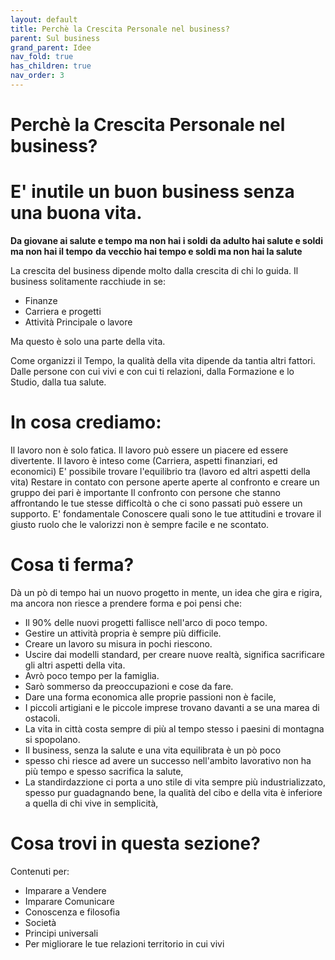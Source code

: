 ```yaml
---
layout: default
title: Perchè la Crescita Personale nel business?
parent: Sul business
grand_parent: Idee
nav_fold: true
has_children: true
nav_order: 3
---
```


# Perchè la Crescita Personale nel business?
# E' inutile un buon business senza una buona vita.

**Da giovane ai salute e tempo ma non hai i soldi**
**da adulto hai salute e soldi ma non hai il tempo**
**da vecchio hai tempo e soldi ma non hai la salute**


La crescita del business dipende molto dalla crescita di chi lo guida.
Il business solitamente racchiude in se: 
- Finanze 
- Carriera e progetti
- Attività Principale o lavore

Ma questo è solo una parte della vita.

Come organizzi il Tempo, la qualità della vita dipende da tantia altri fattori.
Dalle persone con cui vivi e con cui ti relazioni, dalla Formazione e lo Studio, dalla tua salute.

# In cosa crediamo:
Il lavoro non è solo fatica. 
Il lavoro può essere un piacere ed essere divertente.
Il lavoro è inteso come (Carriera, aspetti finanziari, ed economici)
E' possibile trovare l'equilibrio tra (lavoro ed altri aspetti della vita)
Restare in contato con persone aperte aperte al confronto e creare un gruppo dei pari è importante
Il confronto con persone che stanno affrontando le tue stesse difficoltà o che ci sono passati può essere un supporto.
E' fondamentale Conoscere quali sono le tue attitudini e trovare il giusto ruolo che le valorizzi non è sempre facile e ne scontato.



# Cosa ti ferma?
Dà un pò di tempo hai un nuovo progetto in mente, un idea che gira e rigira, ma ancora non riesce a prendere forma e poi pensi che:

- Il 90% delle nuovi progetti fallisce nell'arco di poco tempo. 
- Gestire un attività propria è sempre più difficile.
- Creare un lavoro su misura in pochi riescono.
- Uscire dai modelli standard, per creare nuove realtà, significa sacrificare gli altri aspetti della vita.
- Avrò poco tempo per la famiglia.
- Sarò sommerso da preoccupazioni e cose da fare.
- Dare una forma economica alle proprie passioni non è facile, 
- I piccoli artigiani e le piccole imprese trovano davanti a se una marea di ostacoli.
- La vita in città costa sempre di più al tempo stesso i paesini di montagna si spopolano.
- Il business, senza la salute e una vita equilibrata è un pò poco
- spesso chi riesce ad avere un successo nell'ambito lavorativo non ha più tempo e spesso sacrifica la salute, 
- La standirdazzione ci porta a uno stile di vita sempre più industrializzato, spesso pur guadagnando bene, la qualità del cibo e della vita è inferiore a quella di chi vive in semplicità,


# Cosa trovi in questa sezione?

Contenuti per:
- Imparare a Vendere
- Imparare Comunicare 
- Conoscenza e filosofia
- Società
- Principi universali
- Per migliorare le tue relazioni territorio in cui vivi